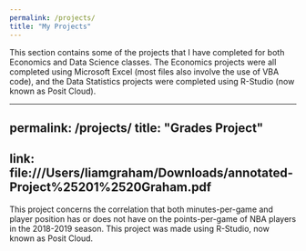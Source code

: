 ```yaml
---
permalink: /projects/
title: "My Projects"
---
```


This section contains some of the projects that I have completed for both Economics and Data Science classes. The Economics projects were all completed using Microsoft Excel (most files also involve the use of VBA code), and the Data Statistics projects were completed using R-Studio (now known as Posit Cloud).


---
permalink: /projects/
title: "Grades Project"
---

link: file:///Users/liamgraham/Downloads/annotated-Project%25201%2520Graham.pdf
---

This project concerns the correlation that both minutes-per-game and player position has or does not have on the points-per-game of NBA players in the 2018-2019 season. This project was made using R-Studio, now known as Posit Cloud.
